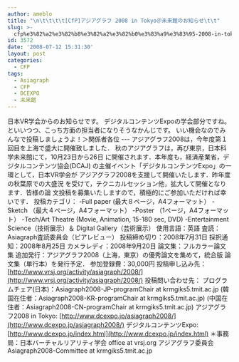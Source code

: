 ```yaml
---
author: ameblo
title: "\n\t\t\t\t[CfP]アジアグラフ 2008 in Tokyo＠未来館のお知らせ\t\t"
slug: >-
  cfp%e3%82%a2%e3%82%b8%e3%82%a2%e3%82%b0%e3%83%a9%e3%83%95-2008-in-tokyo%ef%bc%a0%e6%9c%aa%e6%9d%a5%e9%a4%a8%e3%81%ae%e3%81%8a%e7%9f%a5%e3%82%89%e3%81%9b
id: 3572
date: '2008-07-12 15:31:30'
layout: post
categories:
  - CFP
tags:
  - Asiagraph
  - CFP
  - DCEXPO
  - 未来館
---
```


日本VR学会からのお知らせです。 デジタルコンテンツExpoの学会部分ですね。 といいつつ、こっち方面の担当者になりそうなかんじです。 いい機会なのでみんなで投稿しましょうよ！＞関係者各位 --- アジアグラフ2008は，今年度第１回目を上海で盛大に開催致しました． 秋のアジアグラフは，再び東京，日本科学未来館にて，10月23日から26日 に開催されます．本年度も，経済産業省，デジタルコンテンツ協会(DCAJ) の主催イベント「デジタルコンテンツExpo」の一環として，日本VR学会が アジアグラフ2008を支援して開催いたします．昨年度の秋葉原での大盛況 を受けて，テクニカルセッション他，拡大して開催となります．皆様の論 文投稿を募集いたしますので，積極的にご参加いただければ幸いです． 投稿カテゴリ： -Full paper (最大８ページ，A4フォーマット） -Sketch （最大４ページ，A4フォーマット） -Poster （1ページ，A4フォーマット） -Tech/Art Theatre (Movie, Animation, 15-180 sec, DVD) -Entertainment Science（技術展示）＆ Digital Gallery（芸術展示） 使用言語：英語 査読：Asiagraph査読委員会（ピアレビュー） 投稿締め切り：2008年7月31日 採択通知：2008年8月25日 カメラレディ：2008年9月20日 論文集：フルカラー論文集 追加発行：アジアグラフ2008（上海，東京）の優秀論文を集めて，統合版 論文集（単行本）を発行予定． 参加登録費：30,000円 投稿申し込み先：[http://www.vrsj.org/activity/asiagraph/2008/](http://www.vrsj.org/activity/asiagraph/2008/) 投稿問い合わせ先： プログラムチェア(日本)：Asiagraph2008-JP-programChair at krmgiks5.tmit.ac.jp (韓国在住者：Asiagraph2008-KR-programChair at krmgiks5.tmit.ac.jp) (中国在住者：Asiagraph2008-CN-programChair at krmgiks5.tmit.ac.jp) アジアグラフ2008 in Tokyo: [http://www.dcexpo.jp/asiagraph2008/](http://www.dcexpo.jp/asiagraph2008/) デジタルコンテンツExpo: [http://www.dcexpo.jp/index.html](http://www.dcexpo.jp/index.html) ＊事務局：日本バーチャルリアリティ学会 office at vrsj.org アジアグラフ委員会 Asiagraph2008-Committee at krmgiks5.tmit.ac.jp
